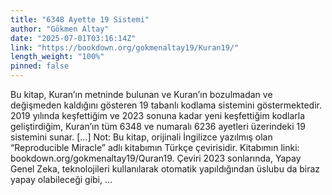 ```yaml
---
title: "6348 Ayette 19 Sistemi"
author: "Gökmen Altay"
date: "2025-07-01T03:16:14Z"
link: "https://bookdown.org/gokmenaltay19/Kuran19/"
length_weight: "100%"
pinned: false
---
```


Bu kitap, Kuran’ın metninde bulunan ve Kuran’ın bozulmadan ve değişmeden kaldığını gösteren 19 tabanlı kodlama sistemini göstermektedir. 2019 yılında keşfettiğim ve 2023 sonuna kadar yeni keşfettiğim kodlarla geliştirdiğim, Kuran’ın tüm 6348 ve numaralı 6236 ayetleri üzerindeki 19 sistemini sunar. [...] Not: Bu kitap, orijinali İngilizce yazılmış olan “Reproducible Miracle” adlı kitabımın Türkçe çevirisidir. Kitabımın linki: bookdown.org/gokmenaltay19/Quran19. Çeviri 2023 sonlarında, Yapay Genel Zeka, teknolojileri kullanılarak otomatik yapıldığından üslubu da biraz yapay olabileceği gibi, ...

